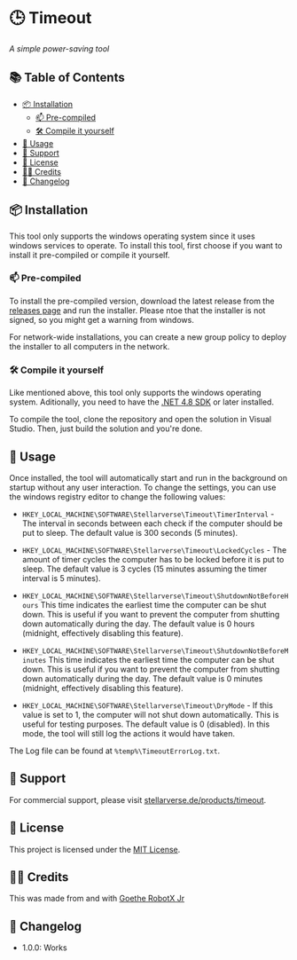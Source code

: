 # 🕒 Timeout

_A simple power-saving tool_

## 📚 Table of Contents

- [📦 Installation](#-installation)
    - [📫 Pre-compiled](#-pre-compiled)
    - [🛠️ Compile it yourself](#️-compile-it-yourself)
- [🔧 Usage](#-usage)
- [🧭 Support](#-support)
- [📝 License](#-license)
- [🧑‍🦱 Credits](#-credits)
- [📜 Changelog](#-changelog)

## 📦 Installation

This tool only supports the windows operating system since it uses windows
services to operate. To install this tool, first choose if you want to
install it pre-compiled or compile it yourself.

### 📫 Pre-compiled

To install the pre-compiled version, download the latest release from the
[releases page](https://github.com/stellarverse/timeout/releases) and run
the installer. Please ntoe that the installer is not signed, so you might
get a warning from windows. 

For network-wide installations, you can create a new group policy to deploy
the installer to all computers in the network.

### 🛠️ Compile it yourself

Like mentioned above, this tool only supports the windows operating system. 
Aditionally, you need to have the [.NET 4.8 SDK](https://dotnet.microsoft.com/en-us/download/dotnet-framework/net48) or later installed.

To compile the tool, clone the repository and open the solution in Visual
Studio. Then, just build the solution and you're done.

## 🔧 Usage

Once installed, the tool will automatically start and run in the background 
on startup without any user interaction. To change the settings, you can
use the windows registry editor to change the following values:

- `HKEY_LOCAL_MACHINE\SOFTWARE\Stellarverse\Timeout\TimerInterval` - The
    interval in seconds between each check if the computer should be put to
    sleep. The default value is 300 seconds (5 minutes).


- `HKEY_LOCAL_MACHINE\SOFTWARE\Stellarverse\Timeout\LockedCycles` - The
    amount of timer cycles the computer has to be locked before it is put to sleep. The default value is 3 cycles (15 minutes assuming the timer interval is 5 minutes).

- `HKEY_LOCAL_MACHINE\SOFTWARE\Stellarverse\Timeout\ShutdownNotBeforeHours`
    This time indicates the earliest time the computer can be shut down. 
    This is useful if you want to prevent the computer from shutting down
    automatically during the day. The default value is 0 hours (midnight, 
    effectively disabling this feature).

- `HKEY_LOCAL_MACHINE\SOFTWARE\Stellarverse\Timeout\ShutdownNotBeforeMinutes`
    This time indicates the earliest time the computer can be shut down. 
    This is useful if you want to prevent the computer from shutting down
    automatically during the day. The default value is 0 minutes (midnight, 
    effectively disabling this feature).

- `HKEY_LOCAL_MACHINE\SOFTWARE\Stellarverse\Timeout\DryMode` - If this
    value is set to 1, the computer will not shut down automatically. This 
    is useful for testing purposes. The default value is 0 (disabled). In 
    this mode, the tool will still log the actions it would have taken.

The Log file can be found at `%temp%\TimeoutErrorLog.txt`.

## 🧭 Support

For commercial support, please visit [stellarverse.de/products/timeout](https://stellarverse.de/products/timeout). 

## 📝 License

This project is licensed under the [MIT License](LICENSE).

## 🧑‍🦱 Credits

This was made from and with [Goethe RobotX Jr](https://github.com/Goethe-RobotX-Jr)

## 📜 Changelog

- 1.0.0: Works